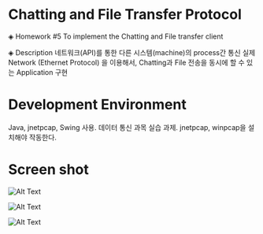 # Chatting and File Transfer Protocol 

◈ Homework #5
To implement the Chatting and File transfer client

◈ Description
네트워크(API)를 통한 다른 시스템(machine)의 process간 통신
실제 Network (Ethernet Protocol) 을 이용해서,
Chatting과 File 전송을 동시에 할 수 있는 Application 구현


# Development Environment
Java, jnetpcap, Swing 사용. 데이터 통신 과목 실습 과제. jnetpcap, winpcap을 설치해야 작동한다.

# Screen shot

![Alt Text](https://github.com/jopemachine/Data_Communication/blob/master/screenshot1.png)

![Alt Text](https://github.com/jopemachine/Data_Communication/blob/master/screenshot2.png)

![Alt Text](https://github.com/jopemachine/Data_Communication/blob/master/screenshot3.png)

